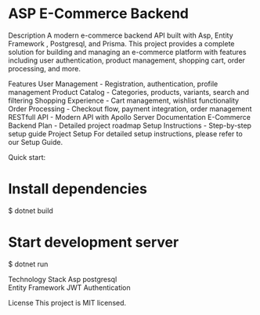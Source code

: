 # ASP E-Commerce Backend 
Description
A modern e-commerce backend API built with Asp, Entity Framework , Postgresql, and Prisma. This project provides a complete solution for building and managing an e-commerce platform with features including user authentication, product management, shopping cart, order processing, and more.

Features
User Management - Registration, authentication, profile management
Product Catalog - Categories, products, variants, search and filtering
Shopping Experience - Cart management, wishlist functionality
Order Processing - Checkout flow, payment integration, order management
RESTfull API - Modern API with Apollo Server
Documentation
E-Commerce Backend Plan - Detailed project roadmap
Setup Instructions - Step-by-step setup guide
Project Setup
For detailed setup instructions, please refer to our Setup Guide.

Quick start:

# Install dependencies
$ dotnet build

# Start development server
$ dotnet run

Technology Stack
Asp 
postgresql  
Entity Framework
JWT   Authentication

License
This project is MIT licensed.
